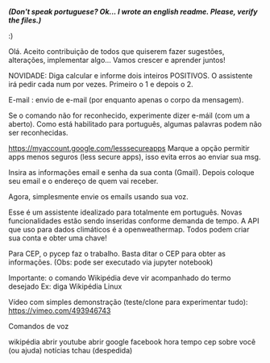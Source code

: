 ***(Don't speak portuguese? Ok... I wrote an english readme. Please, verify the files.)***

:)

Olá. Aceito contribuição de todos que quiserem fazer sugestões, alterações, implementar algo...
Vamos crescer e aprender juntos!

NOVIDADE: Diga calcular e informe dois inteiros POSITIVOS. O assistente irá pedir cada num por vezes. Primeiro o 1 e depois o 2.

E-mail : envio de e-mail (por enquanto apenas o corpo da mensagem). 

Se o comando não for reconhecido, experimente dizer e-máil (com um a aberto). Como está habilitado para português, algumas palavras podem não ser 
reconhecidas.

https://myaccount.google.com/lesssecureapps Marque a opção permitir apps menos seguros (less secure apps), isso evita erros ao enviar sua msg.

Insira as informações email e senha da sua conta (Gmail). Depois coloque seu email e o endereço de quem vai receber. 

Agora, simplesmente envie os emails usando sua voz.


Esse é um assistente idealizado para totalmente em português. Novas funcionalidades estão sendo inseridas conforme demanda de tempo.
A API que uso para dados climáticos é a openweathermap. Todos podem criar sua conta e obter uma chave!

Para CEP, o pycep faz o trabalho. Basta ditar o CEP para obter as informações.
(Obs: pode ser executado via jupyter notebook)

Importante: o comando Wikipédia deve vir acompanhado do termo desejado
Ex: diga Wikipédia Linux

Vídeo com simples demonstração (teste/clone para experimentar tudo): https://vimeo.com/493946743

Comandos de voz

wikipédia
abrir youtube
abrir google
facebook
hora
tempo
cep
sobre você (ou ajuda)
notícias
tchau (despedida)



